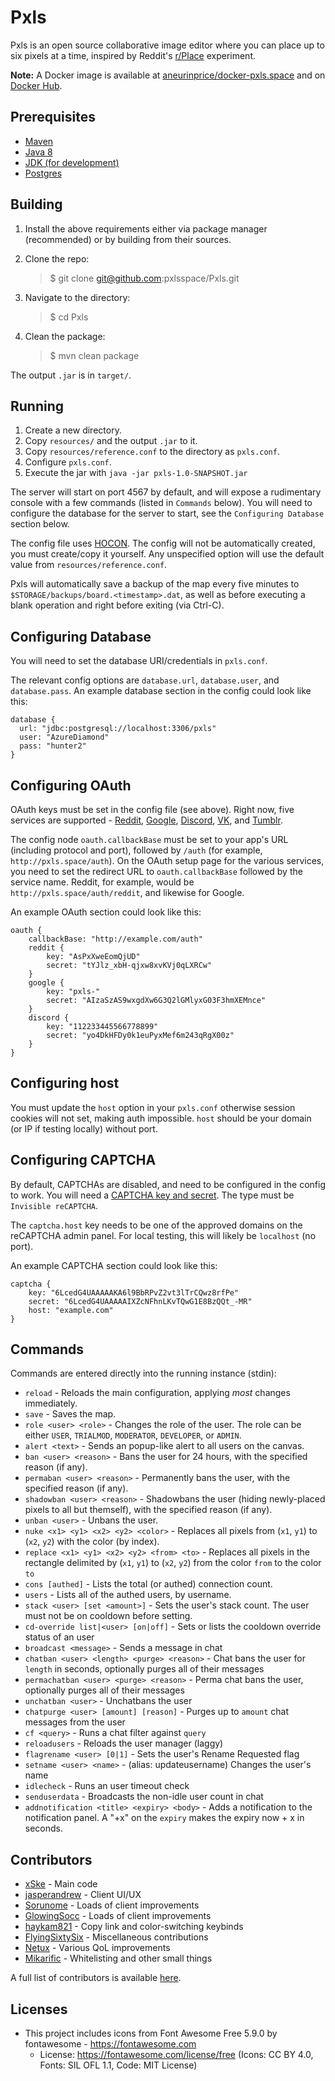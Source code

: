 # Pxls

Pxls is an open source collaborative image editor where you can place up to six pixels at a time, inspired by Reddit's [r/Place][place] experiment.

**Note:** A Docker image is available at [aneurinprice/docker-pxls.space][docker] and on [Docker Hub][dockerhub].

## Prerequisites

- [Maven][maven]
- [Java 8][java]
- [JDK (for development)][jdk8]
- [Postgres][postgres]

## Building

1. Install the above requirements either via package manager (recommended) or by building from their sources.
2. Clone the repo:

    > $ git clone git@github.com:pxlsspace/Pxls.git

3. Navigate to the directory:

    > $ cd Pxls

4. Clean the package:

    > $ mvn clean package

The output `.jar` is in `target/`.

## Running

1. Create a new directory.
2. Copy `resources/` and the output `.jar` to it.
3. Copy `resources/reference.conf` to the directory as `pxls.conf`.
4. Configure `pxls.conf`.
5. Execute the jar with `java -jar pxls-1.0-SNAPSHOT.jar`

The server will start on port 4567 by default, and will expose a rudimentary console with a few commands (listed in `Commands` below).
You will need to configure the database for the server to start, see the `Configuring Database` section below.

The config file uses [HOCON][hocon]. The config will not be automatically created, you must create/copy it yourself. Any unspecified option will use the default value from `resources/reference.conf`.

Pxls will automatically save a backup of the map every five minutes to `$STORAGE/backups/board.<timestamp>.dat`,
as well as before executing a blank operation and right before exiting (via Ctrl-C).

## Configuring Database

You will need to set the database URI/credentials in `pxls.conf`.

The relevant config options are `database.url`, `database.user`, and `database.pass`. An example database section in the config could look like this:

    database {
      url: "jdbc:postgresql://localhost:3306/pxls"
      user: "AzureDiamond"
      pass: "hunter2"
    }

## Configuring OAuth

OAuth keys must be set in the config file (see above). Right now, five services are supported - [Reddit][redditapps], [Google][googleconsole], [Discord][discordapps], [VK][vkapps], and [Tumblr][tumblrapps].

The config node `oauth.callbackBase` must be set to your app's URL (including protocol and port), followed by `/auth` (for example, `http://pxls.space/auth`).
On the OAuth setup page for the various services, you need to set the redirect URL to `oauth.callbackBase` followed by the service name. Reddit, for example, would be `http://pxls.space/auth/reddit`, and likewise for Google.

An example OAuth section could look like this:

    oauth {
        callbackBase: "http://example.com/auth"
        reddit {
            key: "AsPxXweEomQjUD"
            secret: "tYJlz_xbH-qjxw8xvKVj0qLXRCw"
        }
        google {
            key: "pxls-"
            secret: "AIzaSzAS9wxgdXw6G3Q2lGMlyxG03F3hmXEMnce"
        }
        discord {
            key: "112233445566778899"
            secret: "yo4DkHFDy0k1euPyxMef6m243qRgX00z"
        }
    }

## Configuring host
You must update the `host` option in your `pxls.conf` otherwise session cookies will not set, making auth impossible. `host` should be your domain (or IP if testing locally) without port.

## Configuring CAPTCHA

By default, CAPTCHAs are disabled, and need to be configured in the config to work.
You will need a [CAPTCHA key and secret][captcha]. The type must be `Invisible reCAPTCHA`.

The `captcha.host` key needs to be one of the approved domains on the reCAPTCHA admin panel. For local testing, this will likely be `localhost` (no port).

An example CAPTCHA section could look like this:

    captcha {
        key: "6LcedG4UAAAAAKA6l9BbRPvZ2vt3lTrCQwz8rfPe"
        secret: "6LcedG4UAAAAAIXZcNFhnLKvTQwG1E8BzQQt_-MR"
        host: "example.com"
    }


## Commands

Commands are entered directly into the running instance (stdin):

- `reload` - Reloads the main configuration, applying _most_ changes immediately.
- `save` - Saves the map.
- `role <user> <role>` - Changes the role of the user. The role can be either `USER`, `TRIALMOD`, `MODERATOR`, `DEVELOPER`, or `ADMIN`.
- `alert <text>` - Sends an popup-like alert to all users on the canvas.
- `ban <user> <reason>` - Bans the user for 24 hours, with the specified reason (if any).
- `permaban <user> <reason>` - Permanently bans the user, with the specified reason (if any).
- `shadowban <user> <reason>` - Shadowbans the user (hiding newly-placed pixels to all but themself), with the specified reason (if any).
- `unban <user>` - Unbans the user.
- `nuke <x1> <y1> <x2> <y2> <color>` - Replaces all pixels from (`x1`, `y1`) to (`x2`, `y2`) with the color (by index).
- `replace <x1> <y1> <x2> <y2> <from> <to>` - Replaces all pixels in the rectangle delimited by (`x1`, `y1`) to (`x2`, `y2`) from the color `from` to the color `to`
- `cons [authed]` - Lists the total (or authed) connection count.
- `users` - Lists all of the authed users, by username.
- `stack <user> [set <amount>]` - Sets the user's stack count. The user must not be on cooldown before setting.
- `cd-override list|<user> [on|off]` - Sets or lists the cooldown override status of an user
- `broadcast <message>` - Sends a message in chat
- `chatban <user> <length> <purge> <reason>` - Chat bans the user for `length` in seconds, optionally purges all of their messages
- `permachatban <user> <purge> <reason>` - Perma chat bans the user, optionally purges all of their messages
- `unchatban <user>` - Unchatbans the user
- `chatpurge <user> [amount] [reason]` - Purges up to `amount` chat messages from the user
- `cf <query>` - Runs a chat filter against `query`
- `reloadusers` - Reloads the user manager (laggy)
- `flagrename <user> [0|1]` - Sets the user's Rename Requested flag
- `setname <user> <name>` - (alias: updateusername) Changes the user's name
- `idlecheck` - Runs an user timeout check
- `senduserdata` - Broadcasts the non-idle user count in chat
- `addnotification <title> <expiry> <body>` - Adds a notification to the notification panel. A "+x" on the `expiry` makes the expiry now + x in seconds.   

## Contributors

* [xSke](https://github.com/xSke) - Main code
* [jasperandrew](https://github.com/jasperandrew) - Client UI/UX
* [Sorunome](https://github.com/Sorunome) - Loads of client improvements
* [GlowingSocc](https://github.com/GlowingSocc) - Loads of client improvements
* [haykam821](https://github.com/haykam821) - Copy link and color-switching keybinds
* [FlyingSixtySix](https://github.com/FlyingSixtySix) - Miscellaneous contributions
* [Netux](https://github.com/netux) - Various QoL improvements
* [Mikarific](https://github.com/Mikarific) - Whitelisting and other small things

A full list of contributors is available [here](https://github.com/xSke/Pxls/graphs/contributors).

## Licenses
- This project includes icons from Font Awesome Free 5.9.0 by fontawesome - https://fontawesome.com
    - License: https://fontawesome.com/license/free (Icons: CC BY 4.0, Fonts: SIL OFL 1.1, Code: MIT License)


[place]: https://reddit.com/r/place/
[docker]: https://github.com/aneurinprice/docker-pxls.space
[dockerhub]: https://hub.docker.com/r/m08y/docker-pxls.space
[maven]: https://maven.apache.org/
[java]: https://www.java.com/en/download/linux_manual.jsp
[jdk8]: http://www.oracle.com/technetwork/java/javase/downloads/jdk8-downloads-2133151.html
[postgres]: https://www.postgresql.org/
[hocon]: https://github.com/typesafehub/config/blob/master/HOCON.md
[googleconsole]: https://console.developers.google.com
[redditapps]: https://www.reddit.com/prefs/apps
[discordapps]: https://discordapp.com/developers/applications/me
[vkapps]: https://vk.com/apps?act=manage
[tumblrapps]: https://www.tumblr.com/oauth/apps
[captcha]: https://www.google.com/recaptcha/admin
